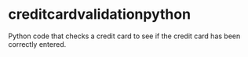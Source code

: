 # creditcardvalidationpython
Python code that checks a credit card to see if the credit card has been correctly entered. 
